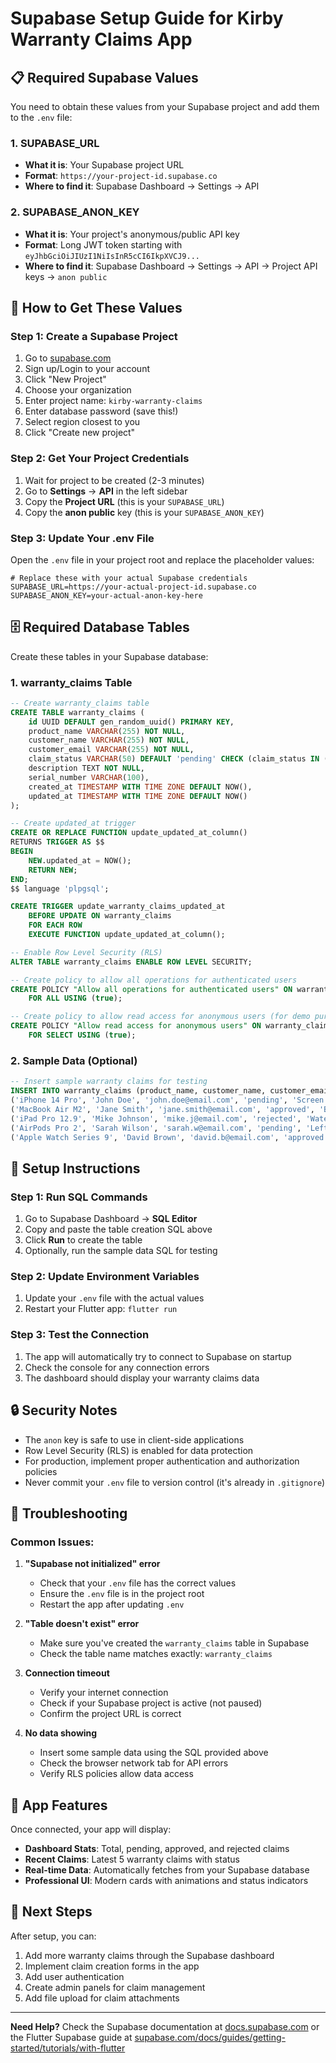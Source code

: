 # Supabase Setup Guide for Kirby Warranty Claims App

## 📋 Required Supabase Values

You need to obtain these values from your Supabase project and add them to the `.env` file:

### 1. SUPABASE_URL
- **What it is**: Your Supabase project URL
- **Format**: `https://your-project-id.supabase.co`
- **Where to find it**: Supabase Dashboard → Settings → API

### 2. SUPABASE_ANON_KEY
- **What it is**: Your project's anonymous/public API key
- **Format**: Long JWT token starting with `eyJhbGciOiJIUzI1NiIsInR5cCI6IkpXVCJ9...`
- **Where to find it**: Supabase Dashboard → Settings → API → Project API keys → `anon public`

## 🚀 How to Get These Values

### Step 1: Create a Supabase Project
1. Go to [supabase.com](https://supabase.com)
2. Sign up/Login to your account
3. Click "New Project"
4. Choose your organization
5. Enter project name: `kirby-warranty-claims`
6. Enter database password (save this!)
7. Select region closest to you
8. Click "Create new project"

### Step 2: Get Your Project Credentials
1. Wait for project to be created (2-3 minutes)
2. Go to **Settings** → **API** in the left sidebar
3. Copy the **Project URL** (this is your `SUPABASE_URL`)
4. Copy the **anon public** key (this is your `SUPABASE_ANON_KEY`)

### Step 3: Update Your .env File
Open the `.env` file in your project root and replace the placeholder values:

```env
# Replace these with your actual Supabase credentials
SUPABASE_URL=https://your-actual-project-id.supabase.co
SUPABASE_ANON_KEY=your-actual-anon-key-here
```

## 🗄️ Required Database Tables

Create these tables in your Supabase database:

### 1. warranty_claims Table

```sql
-- Create warranty_claims table
CREATE TABLE warranty_claims (
    id UUID DEFAULT gen_random_uuid() PRIMARY KEY,
    product_name VARCHAR(255) NOT NULL,
    customer_name VARCHAR(255) NOT NULL,
    customer_email VARCHAR(255) NOT NULL,
    claim_status VARCHAR(50) DEFAULT 'pending' CHECK (claim_status IN ('pending', 'approved', 'rejected')),
    description TEXT NOT NULL,
    serial_number VARCHAR(100),
    created_at TIMESTAMP WITH TIME ZONE DEFAULT NOW(),
    updated_at TIMESTAMP WITH TIME ZONE DEFAULT NOW()
);

-- Create updated_at trigger
CREATE OR REPLACE FUNCTION update_updated_at_column()
RETURNS TRIGGER AS $$
BEGIN
    NEW.updated_at = NOW();
    RETURN NEW;
END;
$$ language 'plpgsql';

CREATE TRIGGER update_warranty_claims_updated_at 
    BEFORE UPDATE ON warranty_claims 
    FOR EACH ROW 
    EXECUTE FUNCTION update_updated_at_column();

-- Enable Row Level Security (RLS)
ALTER TABLE warranty_claims ENABLE ROW LEVEL SECURITY;

-- Create policy to allow all operations for authenticated users
CREATE POLICY "Allow all operations for authenticated users" ON warranty_claims
    FOR ALL USING (true);

-- Create policy to allow read access for anonymous users (for demo purposes)
CREATE POLICY "Allow read access for anonymous users" ON warranty_claims
    FOR SELECT USING (true);
```

### 2. Sample Data (Optional)

```sql
-- Insert sample warranty claims for testing
INSERT INTO warranty_claims (product_name, customer_name, customer_email, claim_status, description, serial_number) VALUES
('iPhone 14 Pro', 'John Doe', 'john.doe@email.com', 'pending', 'Screen cracked after dropping', 'IP14P123456'),
('MacBook Air M2', 'Jane Smith', 'jane.smith@email.com', 'approved', 'Battery not charging properly', 'MBA2023789'),
('iPad Pro 12.9', 'Mike Johnson', 'mike.j@email.com', 'rejected', 'Water damage not covered', 'IPP129456'),
('AirPods Pro 2', 'Sarah Wilson', 'sarah.w@email.com', 'pending', 'Left earbud not working', 'APP2024123'),
('Apple Watch Series 9', 'David Brown', 'david.b@email.com', 'approved', 'Crown button stuck', 'AWS9456789');
```

## 🔧 Setup Instructions

### Step 1: Run SQL Commands
1. Go to Supabase Dashboard → **SQL Editor**
2. Copy and paste the table creation SQL above
3. Click **Run** to create the table
4. Optionally, run the sample data SQL for testing

### Step 2: Update Environment Variables
1. Update your `.env` file with the actual values
2. Restart your Flutter app: `flutter run`

### Step 3: Test the Connection
1. The app will automatically try to connect to Supabase on startup
2. Check the console for any connection errors
3. The dashboard should display your warranty claims data

## 🔒 Security Notes

- The `anon` key is safe to use in client-side applications
- Row Level Security (RLS) is enabled for data protection
- For production, implement proper authentication and authorization policies
- Never commit your `.env` file to version control (it's already in `.gitignore`)

## 🐛 Troubleshooting

### Common Issues:

1. **"Supabase not initialized" error**
   - Check that your `.env` file has the correct values
   - Ensure the `.env` file is in the project root
   - Restart the app after updating `.env`

2. **"Table doesn't exist" error**
   - Make sure you've created the `warranty_claims` table in Supabase
   - Check the table name matches exactly: `warranty_claims`

3. **Connection timeout**
   - Verify your internet connection
   - Check if your Supabase project is active (not paused)
   - Confirm the project URL is correct

4. **No data showing**
   - Insert some sample data using the SQL provided above
   - Check the browser network tab for API errors
   - Verify RLS policies allow data access

## 📱 App Features

Once connected, your app will display:

- **Dashboard Stats**: Total, pending, approved, and rejected claims
- **Recent Claims**: Latest 5 warranty claims with status
- **Real-time Data**: Automatically fetches from your Supabase database
- **Professional UI**: Modern cards with animations and status indicators

## 🔄 Next Steps

After setup, you can:
1. Add more warranty claims through the Supabase dashboard
2. Implement claim creation forms in the app
3. Add user authentication
4. Create admin panels for claim management
5. Add file upload for claim attachments

---

**Need Help?** Check the Supabase documentation at [docs.supabase.com](https://docs.supabase.com) or the Flutter Supabase guide at [supabase.com/docs/guides/getting-started/tutorials/with-flutter](https://supabase.com/docs/guides/getting-started/tutorials/with-flutter)
